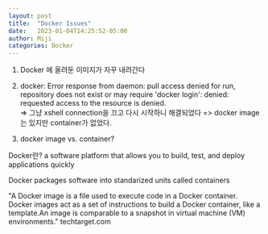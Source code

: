 ```yaml
---
layout: post
title:  "Docker Issues"
date:   2023-01-04T14:25:52-05:00
author: Miji
categories: Docker
---
```


1. Docker 에 올려둔 이미지가 자꾸 내려간다

2. docker: Error response from daemon: pull access denied for run, repository does not exist or may require 'docker login': denied: requested access to the resource is denied.
   <br>
   => 그냥 xshell connection을 끄고 다시 시작하니 해결되었다 
  => docker image는 있지만 container가 없었다. 
3. docker image vs. container?

  Docker란? 
    a software platform that allows you to build, test, and deploy applications quickly

  Docker packages software into standarized units called containers

  "A Docker image is a file used to execute code in a Docker container. Docker images act as a set of instructions to build a Docker container, like a template.An image is comparable to a snapshot in virtual machine (VM) environments."
  techtarget.com



